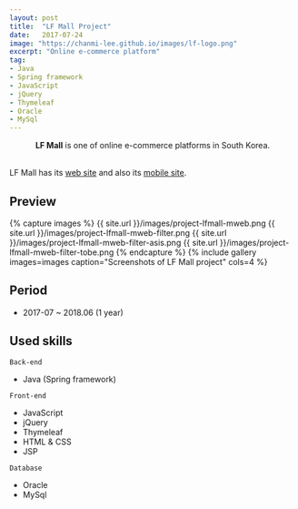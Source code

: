 ```yaml
---
layout: post
title:  "LF Mall Project"
date:   2017-07-24
image: "https://chanmi-lee.github.io/images/lf-logo.png"
excerpt: "Online e-commerce platform"
tag:
- Java
- Spring framework
- JavaScript
- jQuery
- Thymeleaf
- Oracle
- MySql
---
```


<center><b>LF Mall</b> is one of online e-commerce platforms in South Korea.</center><br>
     
LF Mall has its [web site](https://www.lfmall.com/) and also its [mobile site](https://m.lfmall.com/).

## Preview

{% capture images %}
	{{ site.url }}/images/project-lfmall-mweb.png
	{{ site.url }}/images/project-lfmall-mweb-filter.png
	{{ site.url }}/images/project-lfmall-mweb-filter-asis.png
	{{ site.url }}/images/project-lfmall-mweb-filter-tobe.png
{% endcapture %}
{% include gallery images=images caption="Screenshots of LF Mall project" cols=4 %}

## Period
* 2017-07 ~ 2018.06 (1 year)

## Used skills
`Back-end`
* Java (Spring framework)

`Front-end`
* JavaScript
* jQuery
* Thymeleaf
* HTML & CSS
* JSP

`Database`
* Oracle
* MySql